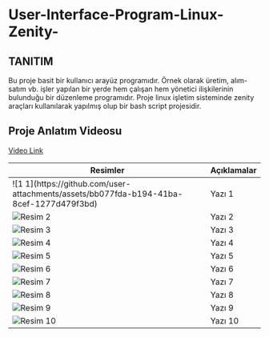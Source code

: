 # User-Interface-Program-Linux-Zenity-

## TANITIM ##
<p>Bu proje basit bir kullanıcı arayüz programıdır. Örnek olarak üretim, alım-satım vb. işler yapılan bir yerde hem çalışan 
hem yönetici ilişkilerinin bulunduğu bir düzenleme programıdır. Proje linux işletim sisteminde zenity araçları kullanılarak
yapılmış olup bir bash script projesidir.  

## Proje Anlatım Videosu ##

<a href="https://www.youtube.com/watch?v=7u9adS8mX90">Video Link</a>

<table>
        <thead>
            <tr>
                <th>Resimler</th>
                <th>Açıklamalar</th>
            </tr>
        </thead>
        <tbody>
            <!-- 10 Satır -->
            <tr>
                <td> ![1 1](https://github.com/user-attachments/assets/bb077fda-b194-41ba-8cef-1277d479f3bd)  </td>
                <td>Yazı 1</td>
            </tr>
            <tr>
                <td><img src="https://via.placeholder.com/100" alt="Resim 2"></td>
                <td>Yazı 2</td>
            </tr>
            <tr>
                <td><img src="https://via.placeholder.com/100" alt="Resim 3"></td>
                <td>Yazı 3</td>
            </tr>
            <tr>
                <td><img src="https://via.placeholder.com/100" alt="Resim 4"></td>
                <td>Yazı 4</td>
            </tr>
            <tr>
                <td><img src="https://via.placeholder.com/100" alt="Resim 5"></td>
                <td>Yazı 5</td>
            </tr>
            <tr>
                <td><img src="https://via.placeholder.com/100" alt="Resim 6"></td>
                <td>Yazı 6</td>
            </tr>
            <tr>
                <td><img src="https://via.placeholder.com/100" alt="Resim 7"></td>
                <td>Yazı 7</td>
            </tr>
            <tr>
                <td><img src="https://via.placeholder.com/100" alt="Resim 8"></td>
                <td>Yazı 8</td>
            </tr>
            <tr>
                <td><img src="https://via.placeholder.com/100" alt="Resim 9"></td>
                <td>Yazı 9</td>
            </tr>
            <tr>
                <td><img src="https://via.placeholder.com/100" alt="Resim 10"></td>
                <td>Yazı 10</td>
            </tr>
        </tbody>
    </table>